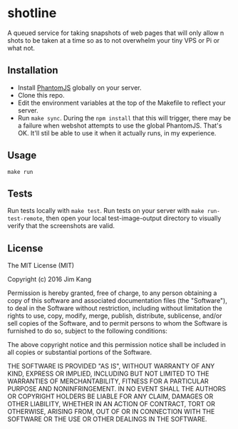 shotline
==================

A queued service for taking snapshots of web pages that will only allow n shots to be taken at a time so as to not overwhelm your tiny VPS or Pi or what not.

Installation
------------

- Install [PhantomJS](http://phantomjs.org) globally on your server.
- Clone this repo.
- Edit the environment variables at the top of the Makefile to reflect your server.
- Run `make sync`. During the `npm install` that this will trigger, there may be a failure when webshot attempts to use the global PhantomJS. That's OK. It'll stil be able to use it when it actually runs, in my experience.

Usage
-----

    make run

Tests
-----

Run tests locally with `make test`. Run tests on your server with `make run-test-remote`, then open your local test-image-output directory to visually verify that the screenshots are valid.

License
-------

The MIT License (MIT)

Copyright (c) 2016 Jim Kang

Permission is hereby granted, free of charge, to any person obtaining a copy
of this software and associated documentation files (the "Software"), to deal
in the Software without restriction, including without limitation the rights
to use, copy, modify, merge, publish, distribute, sublicense, and/or sell
copies of the Software, and to permit persons to whom the Software is
furnished to do so, subject to the following conditions:

The above copyright notice and this permission notice shall be included in
all copies or substantial portions of the Software.

THE SOFTWARE IS PROVIDED "AS IS", WITHOUT WARRANTY OF ANY KIND, EXPRESS OR
IMPLIED, INCLUDING BUT NOT LIMITED TO THE WARRANTIES OF MERCHANTABILITY,
FITNESS FOR A PARTICULAR PURPOSE AND NONINFRINGEMENT. IN NO EVENT SHALL THE
AUTHORS OR COPYRIGHT HOLDERS BE LIABLE FOR ANY CLAIM, DAMAGES OR OTHER
LIABILITY, WHETHER IN AN ACTION OF CONTRACT, TORT OR OTHERWISE, ARISING FROM,
OUT OF OR IN CONNECTION WITH THE SOFTWARE OR THE USE OR OTHER DEALINGS IN
THE SOFTWARE.
